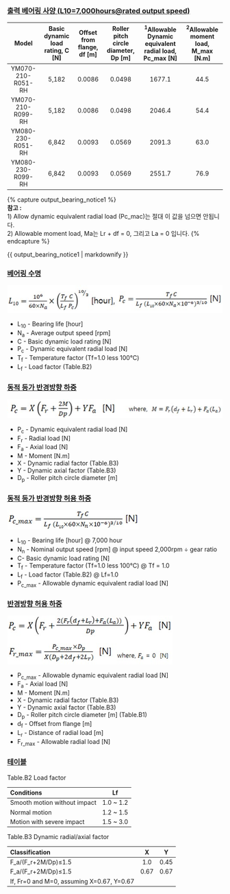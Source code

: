 
### [출력 베어링 사양 (L10=7,000hours@rated output speed)](#출력-베어링-사양-l107000hoursrated-output-speed)

| Model             | Basic dynamic load rating, C [N] |  Offset from flange, df [m] | Roller pitch circle diameter, Dp [m] | <sup>1</sup>Allowable Dynamic equivalent radial load, Pc_max [N] | <sup>2</sup>Allowable moment load, M_max [N.m] |
|:-----------------:|:-----:|:------:|:------:|:------:|:----:|
| YM070-210-R051-RH | 5,182 | 0.0086 | 0.0498 | 1677.1 | 44.5 |
| YM070-210-R099-RH | 5,182 | 0.0086 | 0.0498 | 2046.4 | 54.4 |
| YM080-230-R051-RH | 6,842 | 0.0093 | 0.0569 | 2091.3 | 63.0 |
| YM080-230-R099-RH | 6,842 | 0.0093 | 0.0569 | 2551.7 | 76.9 |


{% capture output_bearing_notice1 %}  
**참고 :**  
1&#41; Allow dynamic equivalent radial load (Pc_mac)는 절대 이 값을 넘으면 안됩니다.  
2&#41; Allowable moment load, Ma는 Lr + df = 0, 그리고 La = 0 입니다.
{% endcapture %}

<div class="notice">{{ output_bearing_notice1 | markdownify }}</div>

### [베어링 수명](#베어링-수명)

![](/assets/images/dxl/y/bearing_formula_1.jpg)  


- L<sub>10</sub> - Bearing life [hour]
- N<sub>a</sub> - Average output speed [rpm]
- C - Basic dynamic load rating [N]
- P<sub>c</sub> - Dynamic equivalent radial load [N]
- T<sub>f</sub> - Temperature factor (Tf=1.0 less 100℃)
- L<sub>f</sub> - Load factor (Table.B2)


### [동적 등가 반경방향 하중](#동적-등가-반경방향-하중)

![](/assets/images/dxl/y/bearing_formula_2.jpg)   

- P<sub>c</sub> - Dynamic equivalent radial load [N]
- F<sub>r</sub> - Radial load [N]
- F<sub>a</sub> - Axial load [N]
- M - Moment [N.m]
- X - Dynamic radial factor (Table.B3)
- Y - Dynamic axial factor (Table.B3)
- D<sub>p</sub> - Roller pitch circle diameter [m]


### [동적 등가 반경방향 허용 하중](#동적-등가-반경방향-허용-하중)

![](/assets/images/dxl/y/bearing_formula_3.jpg)  

- L<sub>10</sub> - Bearing life [hour] @ 7,000 hour
- N<sub>n</sub> - Nominal output speed [rpm] @ input speed 2,000rpm ÷ gear ratio
- C- Basic dynamic load rating [N]
- T<sub>f</sub> - Temperature factor (Tf=1.0 less 100℃) @ Tf = 1.0
- L<sub>f</sub> - Load factor (Table.B2) @ Lf=1.0
- P<sub>c_max</sub> - Allowable dynamic equivalent radial load [N]


### [반경방향 허용 하중](#반경방향-허용-하중)

![](/assets/images/dxl/y/bearing_formula_4.jpg)  


- P<sub>c_max</sub> - Allowable dynamic equivalent radial load [N]
- F<sub>a</sub> - Axial load [N]
- M - Moment [N.m]
- X - Dynamic radial factor (Table.B3)
- Y - Dynamic axial factor (Table.B3)
- D<sub>p</sub> - Roller pitch circle diameter [m] (Table.B1)
- d<sub>f</sub> - Offset from flange [m]
- L<sub>r</sub> - Distance of radial load [m]
- F<sub>r_max</sub> - Allowable radial load [N]

### [테이블](#테이블)

Table.B2 Load factor

| Conditions                   | Lf        |
|:-----------------------------|:---------:|
| Smooth motion without impact | 1.0 ~ 1.2 |
| Normal motion                | 1.2 ~ 1.5 |
| Motion with severe impact    | 1.5 ~ 3.0 |

Table.B3 Dynamic radial/axial factor

| Classification                            | X    | Y    |
|:------------------------------------------|:----:|:----:|
| F_a/(F_r+2M/Dp)≤1.5                       | 1.0  | 0.45 |
| F_a/(F_r+2M/Dp)≤1.5                       | 0.67 | 0.67 |
| If, Fr=0 and M=0, assuming X=0.67, Y=0.67 |      |      |
